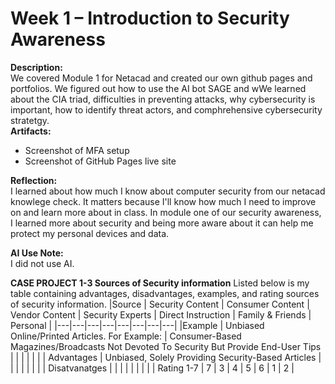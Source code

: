  
# Week 1 – Introduction to Security Awareness
 
**Description:**   
 We covered Module 1 for Netacad and created our own github pages and portfolios. We figured out how to use the AI bot SAGE and wWe learned about the CIA triad, difficulties in preventing attacks, why cybersecurity is important, how to identify threat actors, and comphrehensive cybersecurity stratetgy.   
**Artifacts:**  
- Screenshot of MFA setup  
- Screenshot of GitHub Pages live site  
 
**Reflection:**    
 I learned about how much I know about computer security from our netacad knowlege check. It matters because I'll know how much I need to improve on and learn more about in class. In module one of our security awareness, I learned more about security and being more aware about it can help me protect my personal devices and data.

**AI Use Note:**  
I did not use AI.

**CASE PROJECT 1-3 Sources of Security information**
Listed below is my table containing advantages, disadvantages, examples, and rating sources of security information.
|Source | Security Content  | Consumer Content  | Vendor Content  | Security Experts  | Direct Instruction  | Family & Friends  | Personal  |
|---|---|---|---|---|---|---|---|
|Example | Unbiased Online/Printed Articles. For Example:  | Consumer-Based Magazines/Broadcasts Not Devoted To Security But Provide End-User Tips  |   |   |   |   |   |
| Advantages | Unbiased, Solely Providing Security-Based Articles  |   |   |   |   |   |   |
| Disatvanatges  |   |   |   |   |   |   |   |
| Rating 1-7  | 7  | 3  | 4  | 5  | 6  | 1  | 2  |
